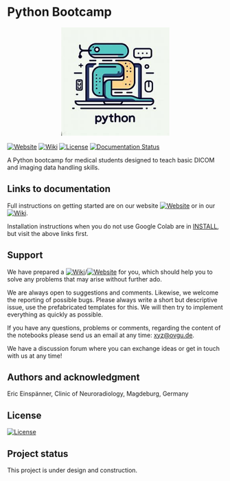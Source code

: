 # Python Bootcamp

<p align="center">
  <img src="https://github.com/University-Clinic-of-Neuroradiology/bootcamp-website/blob/master/assets/img/logo_python.jpg" width="50%" alt='python-bootcamp'>
</p>

[![Website](https://img.shields.io/badge/website-blue)](https://university-clinic-of-neuroradiology.github.io/bootcamp-website/)
[![Wiki](https://img.shields.io/badge/wiki-yellow)](https://github.com/University-Clinic-of-Neuroradiology/python-bootcamp/wiki)
[![License](https://img.shields.io/badge/license-Apache%202.0-green.svg)](https://opensource.org/licenses/Apache-2.0)
[![Documentation Status](https://readthedocs.org/projects/monai/badge/?version=latest)](https://github.com/University-Clinic-of-Neuroradiology/python-bootcamp/wiki)


A Python bootcamp for medical students designed to teach basic DICOM and imaging data handling skills.

## Links to documentation
Full instructions on getting started are on our website [![Website](https://img.shields.io/badge/website-blue)](https://university-clinic-of-neuroradiology.github.io/bootcamp-website/) or in our [![Wiki](https://img.shields.io/badge/wiki-yellow)](https://github.com/University-Clinic-of-Neuroradiology/python-bootcamp/wiki).


Installation instructions when you do not use Google Colab are in [INSTALL](https://github.com/University-Clinic-of-Neuroradiology/python-bootcamp/wiki/Installation-guide-(offline)), but visit the above links first.

## Support
We have prepared a [![Wiki](https://img.shields.io/badge/wiki-yellow)](https://github.com/University-Clinic-of-Neuroradiology/python-bootcamp/wiki)/[![Website](https://img.shields.io/badge/website-blue)](https://university-clinic-of-neuroradiology.github.io/bootcamp-website/) for you, which should help you to solve any problems that may arise without further ado. 

We are always open to suggestions and comments. Likewise, we welcome the reporting of possible bugs. Please always write a short but descriptive issue, use the prefabricated templates for this. We will then try to implement everything as quickly as possible.

If you have any questions, problems or comments, regarding the content of the notebooks please send us an email at any time: xyz@ovgu.de.

We have a discussion forum where you can exchange ideas or get in touch with us at any time!

## Authors and acknowledgment
Eric Einspänner, Clinic of Neuroradiology, Magdeburg, Germany

## License
[![License](https://img.shields.io/badge/License-Apache_2.0-green.svg)](https://opensource.org/licenses/Apache-2.0)

## Project status
This project is under design and construction.
